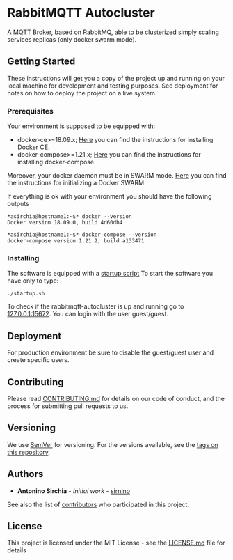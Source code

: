 # RabbitMQTT Autocluster
A MQTT Broker, based on RabbitMQ, able to be clusterized simply scaling services replicas (only docker swarm mode).

## Getting Started

These instructions will get you a copy of the project up and running on your local machine for development and testing purposes. See deployment for notes on how to deploy the project on a live system.

### Prerequisites

Your environment is supposed to be equipped with:

* docker-ce>=18.09.x; [Here](https://docs.docker.com/install/) you can find the instructions for installing Docker CE.
* docker-compose>=1.21.x; [Here](https://docs.docker.com/compose/install/) you can find the instructions for installing docker-compose.

Moreover, your docker daemon must be in SWARM mode. [Here](https://docs.docker.com/engine/swarm/swarm-tutorial/) you can find the instructions for initializing a Docker SWARM.

If everything is ok with your environment you should have the following outputs

```
*asirchia@hostname1:~$* docker --version
Docker version 18.09.0, build 4d60db4
```

```
*asirchia@hostname1:~$* docker-compose --version
docker-compose version 1.21.2, build a133471
```

### Installing

The software is equipped with a [startup script](startup.sh)
To start the software you have only to type:

```
./startup.sh
```
To check if the rabbitmqtt-autocluster is up and running go to [127.0.0.1:15672](127.0.0.1:15672).
You can login with the user guest/guest.



## Deployment

For production environment be sure to disable the guest/guest user and create specific users. 


## Contributing

Please read [CONTRIBUTING.md]() for details on our code of conduct, and the process for submitting pull requests to us.

## Versioning

We use [SemVer](http://semver.org/) for versioning. For the versions available, see the [tags on this repository](https://github.com/your/project/tags). 

## Authors

* **Antonino Sirchia** - *Initial work* - [sirnino](https://github.com/sirnino)

See also the list of [contributors]() who participated in this project.

## License

This project is licensed under the MIT License - see the [LICENSE.md](LICENSE.md) file for details